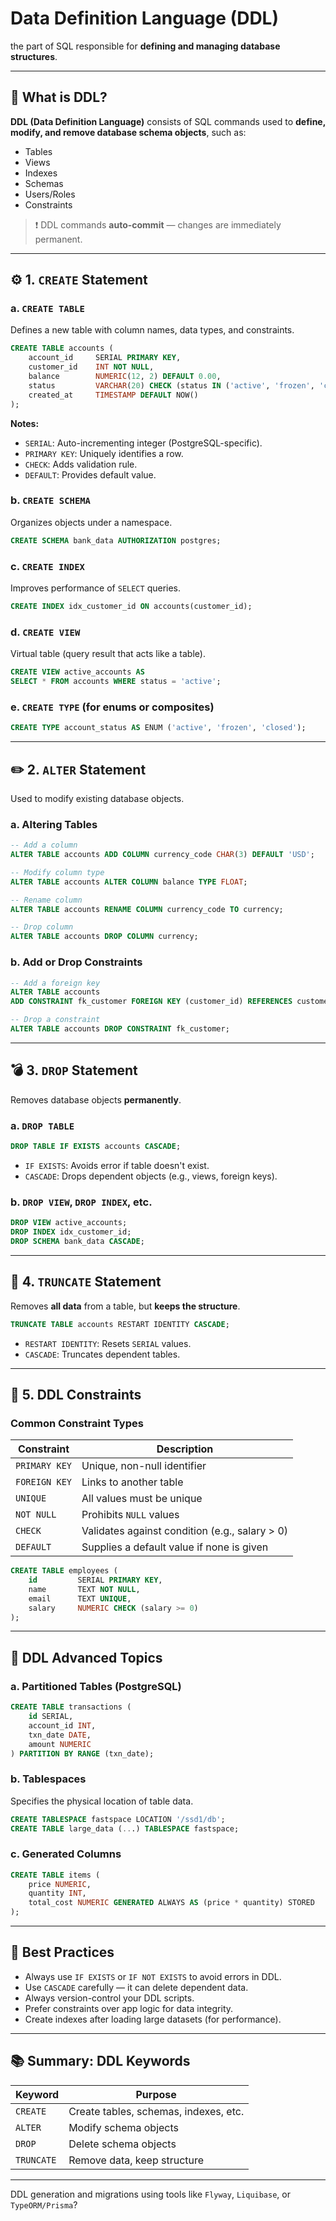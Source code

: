 # Data Definition Language (DDL)

the part of SQL responsible for **defining and managing database structures**.

---

## 🧠 What is DDL?

**DDL (Data Definition Language)** consists of SQL commands used to **define, modify, and remove database schema objects**, such as:

- Tables
- Views
- Indexes
- Schemas
- Users/Roles
- Constraints

> ❗ DDL commands **auto-commit** — changes are immediately permanent.

---

## ⚙️ 1. `CREATE` Statement

### a. `CREATE TABLE`

Defines a new table with column names, data types, and constraints.

```sql
CREATE TABLE accounts (
    account_id     SERIAL PRIMARY KEY,
    customer_id    INT NOT NULL,
    balance        NUMERIC(12, 2) DEFAULT 0.00,
    status         VARCHAR(20) CHECK (status IN ('active', 'frozen', 'closed')),
    created_at     TIMESTAMP DEFAULT NOW()
);
```

**Notes:**

- `SERIAL`: Auto-incrementing integer (PostgreSQL-specific).
- `PRIMARY KEY`: Uniquely identifies a row.
- `CHECK`: Adds validation rule.
- `DEFAULT`: Provides default value.

### b. `CREATE SCHEMA`

Organizes objects under a namespace.

```sql
CREATE SCHEMA bank_data AUTHORIZATION postgres;
```

### c. `CREATE INDEX`

Improves performance of `SELECT` queries.

```sql
CREATE INDEX idx_customer_id ON accounts(customer_id);
```

### d. `CREATE VIEW`

Virtual table (query result that acts like a table).

```sql
CREATE VIEW active_accounts AS
SELECT * FROM accounts WHERE status = 'active';
```

### e. `CREATE TYPE` (for enums or composites)

```sql
CREATE TYPE account_status AS ENUM ('active', 'frozen', 'closed');
```

---

## ✏️ 2. `ALTER` Statement

Used to modify existing database objects.

### a. Altering Tables

```sql
-- Add a column
ALTER TABLE accounts ADD COLUMN currency_code CHAR(3) DEFAULT 'USD';

-- Modify column type
ALTER TABLE accounts ALTER COLUMN balance TYPE FLOAT;

-- Rename column
ALTER TABLE accounts RENAME COLUMN currency_code TO currency;

-- Drop column
ALTER TABLE accounts DROP COLUMN currency;
```

### b. Add or Drop Constraints

```sql
-- Add a foreign key
ALTER TABLE accounts
ADD CONSTRAINT fk_customer FOREIGN KEY (customer_id) REFERENCES customers(customer_id);

-- Drop a constraint
ALTER TABLE accounts DROP CONSTRAINT fk_customer;
```

---

## 💣 3. `DROP` Statement

Removes database objects **permanently**.

### a. `DROP TABLE`

```sql
DROP TABLE IF EXISTS accounts CASCADE;
```

- `IF EXISTS`: Avoids error if table doesn't exist.
- `CASCADE`: Drops dependent objects (e.g., views, foreign keys).

### b. `DROP VIEW`, `DROP INDEX`, etc.

```sql
DROP VIEW active_accounts;
DROP INDEX idx_customer_id;
DROP SCHEMA bank_data CASCADE;
```

---

## 🧽 4. `TRUNCATE` Statement

Removes **all data** from a table, but **keeps the structure**.

```sql
TRUNCATE TABLE accounts RESTART IDENTITY CASCADE;
```

- `RESTART IDENTITY`: Resets `SERIAL` values.
- `CASCADE`: Truncates dependent tables.

---

## 🔐 5. DDL Constraints

### Common Constraint Types

| Constraint    | Description                                    |
| ------------- | ---------------------------------------------- |
| `PRIMARY KEY` | Unique, non-null identifier                    |
| `FOREIGN KEY` | Links to another table                         |
| `UNIQUE`      | All values must be unique                      |
| `NOT NULL`    | Prohibits `NULL` values                        |
| `CHECK`       | Validates against condition (e.g., salary > 0) |
| `DEFAULT`     | Supplies a default value if none is given      |

```sql
CREATE TABLE employees (
    id         SERIAL PRIMARY KEY,
    name       TEXT NOT NULL,
    email      TEXT UNIQUE,
    salary     NUMERIC CHECK (salary >= 0)
);
```

---

## 💬 DDL Advanced Topics

### a. Partitioned Tables (PostgreSQL)

```sql
CREATE TABLE transactions (
    id SERIAL,
    account_id INT,
    txn_date DATE,
    amount NUMERIC
) PARTITION BY RANGE (txn_date);
```

### b. Tablespaces

Specifies the physical location of table data.

```sql
CREATE TABLESPACE fastspace LOCATION '/ssd1/db';
CREATE TABLE large_data (...) TABLESPACE fastspace;
```

### c. Generated Columns

```sql
CREATE TABLE items (
    price NUMERIC,
    quantity INT,
    total_cost NUMERIC GENERATED ALWAYS AS (price * quantity) STORED
);
```

---

## 🧪 Best Practices

- Always use `IF EXISTS` or `IF NOT EXISTS` to avoid errors in DDL.
- Use `CASCADE` carefully — it can delete dependent data.
- Always version-control your DDL scripts.
- Prefer constraints over app logic for data integrity.
- Create indexes after loading large datasets (for performance).

---

## 📚 Summary: DDL Keywords

| Keyword    | Purpose                               |
| ---------- | ------------------------------------- |
| `CREATE`   | Create tables, schemas, indexes, etc. |
| `ALTER`    | Modify schema objects                 |
| `DROP`     | Delete schema objects                 |
| `TRUNCATE` | Remove data, keep structure           |

---

DDL generation and migrations using tools like `Flyway`, `Liquibase`, or `TypeORM/Prisma`?

